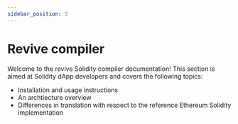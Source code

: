 ```yaml
---
sidebar_position: 5
---
```


# Revive compiler

Welcome to the revive Solidity compiler documentation! This section is aimed at Solidity dApp developers and covers the following topics:
- Installation and usage instructions
- An archtiecture overview
- Differences in translation with respect to the reference Ethereum Solidity implementation
